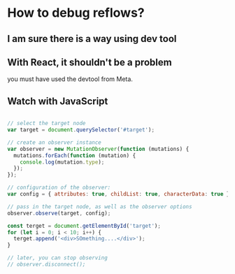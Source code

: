 # How to debug reflows?

## I am sure there is a way using dev tool

## With React, it shouldn't be a problem

you must have used the devtool from Meta.

## Watch with JavaScript

```js

// select the target node
var target = document.querySelector('#target');

// create an observer instance
var observer = new MutationObserver(function (mutations) {
  mutations.forEach(function (mutation) {
    console.log(mutation.type);
  });
});

// configuration of the observer:
var config = { attributes: true, childList: true, characterData: true };

// pass in the target node, as well as the observer options
observer.observe(target, config);

const terget = document.getElementById('target');
for (let i = 0; i < 10; i++) {
  terget.append('<div>SOmething....</div>');
}

// later, you can stop observing
// observer.disconnect();

```


